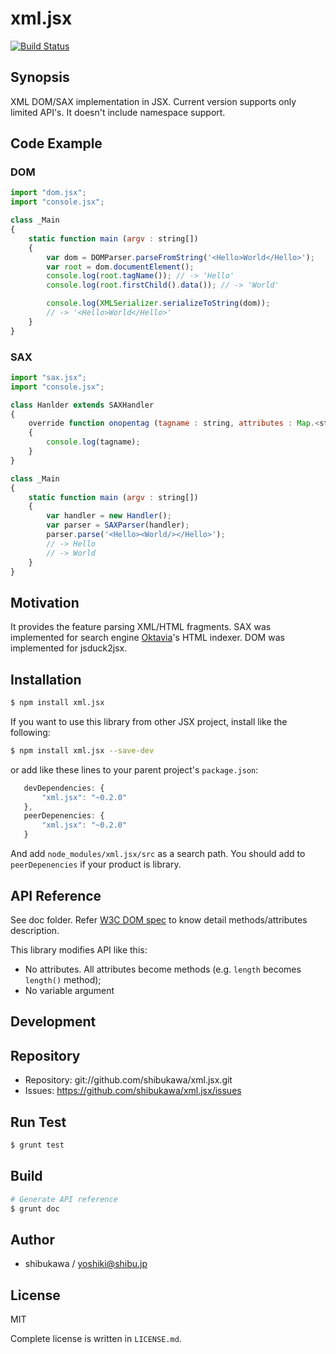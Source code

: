 xml.jsx
===========================================

[![Build Status](https://travis-ci.org/shibukawa/xml.jsx.png)](https://travis-ci.org/shibukawa/xml.jsx)

Synopsis
---------------

XML DOM/SAX implementation in JSX. Current version supports only limited API's.
It doesn't include namespace support.

Code Example
--------------

### DOM

```js
import "dom.jsx";
import "console.jsx";

class _Main
{
    static function main (argv : string[])
    {
        var dom = DOMParser.parseFromString('<Hello>World</Hello>');
        var root = dom.documentElement();
        console.log(root.tagName()); // -> 'Hello'
        console.log(root.firstChild().data()); // -> 'World'

        console.log(XMLSerializer.serializeToString(dom));
        // -> '<Hello>World</Hello>'
    }
}
```

### SAX

```js
import "sax.jsx";
import "console.jsx";

class Hanlder extends SAXHandler
{
    override function onopentag (tagname : string, attributes : Map.<string>) : void
    {
        console.log(tagname);
    }
}

class _Main
{
    static function main (argv : string[])
    {
        var handler = new Handler();
        var parser = SAXParser(handler);
        parser.parse('<Hello><World/></Hello>');
        // -> Hello
        // -> World
    }
}
```

Motivation
---------------

It provides the feature parsing XML/HTML fragments. SAX was implemented for search engine [Oktavia](http://oktavia.info/)'s HTML indexer. DOM was implemented for jsduck2jsx.

Installation
---------------

```sh
$ npm install xml.jsx
```

If you want to use this library from other JSX project, install like the following:

```sh
$ npm install xml.jsx --save-dev
```

or add like these lines to your parent project's `package.json`:

```js
   devDependencies: {
       "xml.jsx": "~0.2.0"
   },
   peerDepenencies: {
       "xml.jsx": "~0.2.0"
   }
```

And add `node_modules/xml.jsx/src` as a search path.
You should add to `peerDepenencies` if your product is library.

API Reference
------------------

See doc folder. Refer [W3C DOM spec](http://www.w3.org/TR/dom/) to know detail methods/attributes description.

This library modifies API like this:

* No attributes. All attributes become methods (e.g. `length` becomes `length()` method);
* No variable argument

Development
-------------

## Repository

* Repository: git://github.com/shibukawa/xml.jsx.git
* Issues: https://github.com/shibukawa/xml.jsx/issues

## Run Test

```sh
$ grunt test
```

## Build

```sh
# Generate API reference
$ grunt doc
```

Author
---------

* shibukawa / yoshiki@shibu.jp

License
------------

MIT

Complete license is written in `LICENSE.md`.
